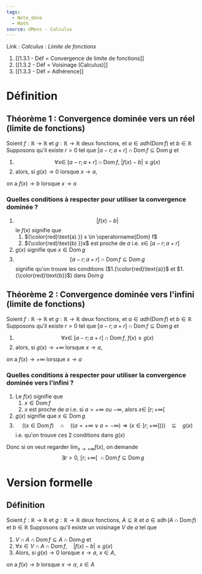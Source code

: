 ```yaml
---
tags:
  - Note_done
  - Math
source: UMons - Calculus
---
```


Link :
_Calculus : Limite de fonctions_
1. [[1.3.1 - Déf = Convergence de limite de fonctions]]
2. [[1.3.2 - Déf = Voisinage (Calculus)]]
3. [[1.3.3 - Déf = Adhérence]]

# Définition
## Théorème 1 : Convergence dominée vers un réel (limite de fonctions)
Soient $f : \mathbb{R} \to \mathbb{R}$ et $g : \mathbb{R} \to \mathbb{R}$ deux fonctions, et $a \in adh(\operatorname{Dom} f)$ et $b \in \mathbb{R}$ 
Supposons qu'il existe $r >0$ tel que $[a-r;a+r] \cap \operatorname{Dom} f \subseteq \operatorname{Dom}g$ et
1. $$\forall x \in\ [a-r;a+r] \cap \operatorname{Dom}f,\ |f(x)-b| \le g(x)$$
2. alors, si $g(x) \to 0$ lorsque $x \to a$,

on a $f(x) \to b$ lorsque $x \to a$ 

### Quelles conditions à respecter pour utiliser la convergence dominée ?
1. $$|f(x)-b|$$ le $f(x)$ signifie que
	1. ${\color{red}\text{a) }} x \in  \operatorname{Dom} f$
	2. ${\color{red}\text{b) }}x$ est proche de $a$ i.e. $x \in\ [a-r;a+r]$ 
2. $g(x)$ signifie que $x \in \operatorname{Dom} g$
3. $$[a-r;a+r] \cap \operatorname{Dom} f \subseteq \operatorname{Dom}g$$signifie qu'on trouve les conditions ($1.{\color{red}\text{a}}$ et $1.{\color{red}\text{b}}$) dans $\operatorname{Dom} g$ 


## Théorème 2 : Convergence dominée vers l'infini (limite de fonctions)
Soient $f : \mathbb{R} \to \mathbb{R}$ et $g : \mathbb{R} \to \mathbb{R}$ deux fonctions, et $a \in adh(\operatorname{Dom} f)$ et $b \in \mathbb{R}$ 
Supposons qu'il existe $r >0$ tel que $[a-r;a+r] \cap \operatorname{Dom} f \subseteq \operatorname{Dom}g$ et
1. $$\forall x \in\ [a-r;a+r] \cap \operatorname{Dom}f,\ f(x) \ge g(x)$$
2. alors, si $g(x) \to +\infty$ lorsque $x \to a$,

on a $f(x) \to +\infty$ lorsque $x \to a$
### Quelles conditions à respecter pour utiliser la convergence dominée vers l'infini ?
1. Le $f(x)$ signifie que
	1. $x \in  \operatorname{Dom} f$ 
	2. $x$ est proche de $a$ i.e. si $a = +\infty$ ou $-\infty$, alors  $x \in\ [r;+\infty[$ 
2. $g(x)$ signifie que $x \in \operatorname{Dom} g$
3. $$((x \in  \operatorname{Dom} f)\quad \cap\quad ((a=+\infty\vee a=-\infty)\Rightarrow(x\in[r;+\infty])))\quad \subseteq\quad g(x)$$ i.e. qu'on trouve ces 2 conditions dans $g(x)$ 

Donc si on veut regarder $\operatorname*{lim}_{x \to +\infty} f(x)$, on demande $$\exists r > 0,\ [r;+\infty[\ \cap \operatorname{Dom} f \subseteq \operatorname{Dom} g$$
# Version formelle
## Définition
Soient $f : \mathbb{R} \to \mathbb{R}$ et $g : \mathbb{R} \to \mathbb{R}$ deux fonctions, $A \subseteq \mathbb{R}$ et $a \in \operatorname{adh}(A \cap \operatorname{Dom} f)$ et $b \in \mathbb{R}$ 
Supposons qu'il existe un voisinage $V$ de $a$ tel que 
1. $V\cap A\cap\operatorname{Dom}f\subseteq A\cap\operatorname{Dom}g$ et 
2. $\forall x\in V\cap A\cap\operatorname{Dom}f,\quad|f(x)-b|\leqslant g(x)$
3. Alors, si $g(x) \to 0$ lorsque $x \to a,\ x \in A$, 

on a $f(x) \to b$ lorsque $x \to a,\ x \in A$ 
